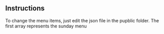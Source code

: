 ## Instructions
To change the menu items, just edit the json file in the pupblic folder.
The first array represents the sunday menu
